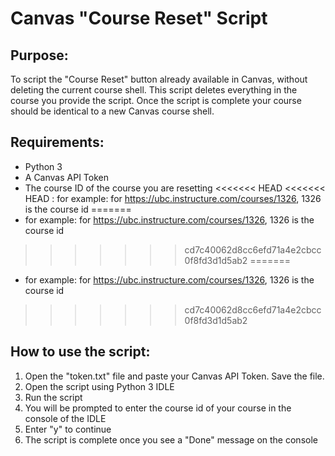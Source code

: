 # Canvas "Course Reset" Script
## Purpose: 
To script the "Course Reset" button already available in Canvas, without deleting the current course shell. This script deletes everything in the course you provide the script. Once the script is complete your course should be identical to a new Canvas course shell. 	
## Requirements:
- Python 3
- A Canvas API Token
- The course ID of the course you are resetting
<<<<<<< HEAD
<<<<<<< HEAD
: for example: for https://ubc.instructure.com/courses/1326, 1326 is the course id
=======
- for example: for https://ubc.instructure.com/courses/1326, 1326 is the course id
>>>>>>> cd7c40062d8cc6efd71a4e2cbcc0f8fd3d1d5ab2
=======
- for example: for https://ubc.instructure.com/courses/1326, 1326 is the course id
>>>>>>> cd7c40062d8cc6efd71a4e2cbcc0f8fd3d1d5ab2
## How to use the script:
1. Open the "token.txt" file and paste your Canvas API Token. Save the file.
2. Open the script using Python 3 IDLE
3. Run the script
4. You will be prompted to enter the course id of your course in the console of the IDLE
5. Enter "y" to continue
6. The script is complete once you see a "Done" message on the console
